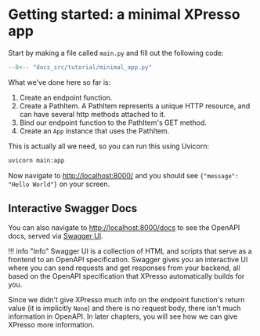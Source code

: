 # Getting started: a minimal XPresso app

Start by making a file called `main.py` and fill out the following code:

```python
--8<-- "docs_src/tutorial/minimal_app.py"
```

What we've done here so far is:

1. Create an endpoint function.
1. Create a PathItem. A PathItem represents a unique HTTP resource, and can have several http methods attached to it.
1. Bind our endpoint function to the PathItem's GET method.
1. Create an `App` instance that uses the PathItem.

This is actually all we need, so you can run this using Uvicorn:

```python
uvicorn main:app
```

Now navigate to [http://localhost:8000/](http://localhost:8000/) and you should see `{"message": "Hello World"}` on your screen.

## Interactive Swagger Docs

You can also navigate to [http://localhost:8000/docs](http://localhost:8000/docs) to see the OpenAPI docs, served via [Swagger UI].

!!! info "Info"
    Swagger UI is a collection of HTML and scripts that serve as a frontend to an OpenAPI specification.
    Swagger gives you an interactive UI where you can send requests and get responses from your backend, all based on the OpenAPI specification that XPresso automatically builds for you.

Since we didn't give XPresso much info on the endpoint function's return value (it is implicitly `None`) and there is no request body, there isn't much information in OpenAPI.
In later chapters, you will see how we can give XPresso more information.

[Swagger UI]: https://swagger.io/tools/swagger-ui/
